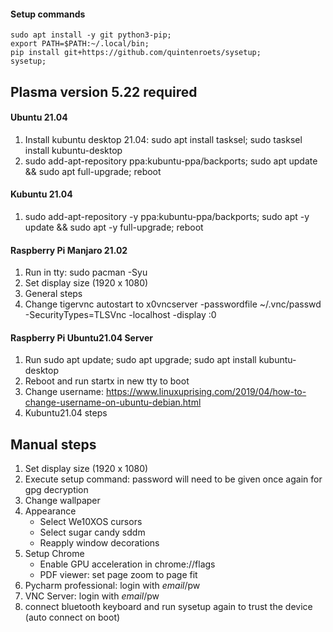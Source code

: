 #### Setup commands
```shell
sudo apt install -y git python3-pip;
export PATH=$PATH:~/.local/bin;
pip install git+https://github.com/quintenroets/sysetup;
sysetup;
```

## Plasma version 5.22 required

#### Ubuntu 21.04
1) Install kubuntu desktop 21.04: sudo apt install tasksel; sudo tasksel install kubuntu-desktop
2) sudo add-apt-repository ppa:kubuntu-ppa/backports; sudo apt update && sudo apt full-upgrade; reboot

#### Kubuntu 21.04
1) sudo add-apt-repository -y ppa:kubuntu-ppa/backports; sudo apt -y update && sudo apt -y full-upgrade; reboot

#### Raspberry Pi Manjaro 21.02
1) Run in tty: sudo pacman -Syu
2) Set display size (1920 x 1080)
3) General steps
4) Change tigervnc autostart to x0vncserver -passwordfile ~/.vnc/passwd -SecurityTypes=TLSVnc -localhost -display :0

#### Raspberry Pi Ubuntu21.04 Server
1) Run sudo apt update; sudo apt upgrade; sudo apt install kubuntu-desktop
2) Reboot and run startx in new tty to boot
3) Change username: https://www.linuxuprising.com/2019/04/how-to-change-username-on-ubuntu-debian.html
4) Kubuntu21.04 steps

## Manual steps
1) Set display size (1920 x 1080)
2) Execute setup command: password will need to be given once again for gpg decryption
3) Change wallpaper
4) Appearance
      * Select We10XOS cursors
      * Select sugar candy sddm
      * Reapply window decorations
5) Setup Chrome
      * Enable GPU acceleration in chrome://flags
      * PDF viewer: set page zoom to page fit
6) Pycharm professional: login with $email/$pw
7) VNC Server: login with $email/$pw
8) connect bluetooth keyboard and run sysetup again to trust the device (auto connect on boot)
